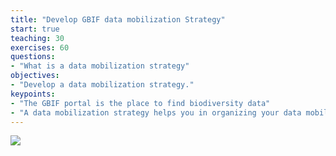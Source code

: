 ```yaml
---
title: "Develop GBIF data mobilization Strategy"
start: true
teaching: 30
exercises: 60
questions:
- "What is a data mobilization strategy"
objectives:
- "Develop a data mobilization strategy."
keypoints:
- "The GBIF portal is the place to find biodiversity data"
- "A data mobilization strategy helps you in organizing your data mobilization"
---
```


<a href="https://docs.google.com/presentation/d/18HfGcYSXGYavkpaD8McDcxiXmsxikbnOPNbDNjhjbQQ/edit?usp=sharing">
    <img src="{{ '/assets/img/bingo.PNG' | relative_url }}">
  </a>
